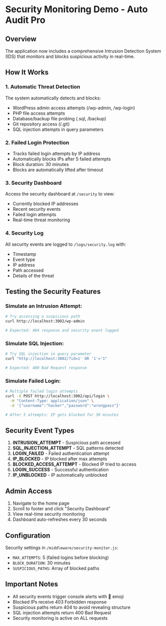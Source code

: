 # Security Monitoring Demo - Auto Audit Pro

## Overview
The application now includes a comprehensive Intrusion Detection System (IDS) that monitors and blocks suspicious activity in real-time.

## How It Works

### 1. Automatic Threat Detection
The system automatically detects and blocks:
- WordPress admin access attempts (/wp-admin, /wp-login)
- PHP file access attempts
- Database/backup file probing (.sql, /backup)
- Git repository access (/.git)
- SQL injection attempts in query parameters

### 2. Failed Login Protection
- Tracks failed login attempts by IP address
- Automatically blocks IPs after 5 failed attempts
- Block duration: 30 minutes
- Blocks are automatically lifted after timeout

### 3. Security Dashboard
Access the security dashboard at `/security` to view:
- Currently blocked IP addresses
- Recent security events
- Failed login attempts
- Real-time threat monitoring

### 4. Security Log
All security events are logged to `/logs/security.log` with:
- Timestamp
- Event type
- IP address
- Path accessed
- Details of the threat

## Testing the Security Features

### Simulate an Intrusion Attempt:
```bash
# Try accessing a suspicious path
curl http://localhost:3002/wp-admin

# Expected: 404 response and security event logged
```

### Simulate SQL Injection:
```bash
# Try SQL injection in query parameter
curl "http://localhost:3002/?id=1' OR '1'='1"

# Expected: 400 Bad Request response
```

### Simulate Failed Login:
```bash
# Multiple failed login attempts
curl -X POST http://localhost:3002/api/login \
  -H "Content-Type: application/json" \
  -d '{"username":"hacker","password":"wrongpass"}'

# After 5 attempts: IP gets blocked for 30 minutes
```

## Security Event Types

1. **INTRUSION_ATTEMPT** - Suspicious path accessed
2. **SQL_INJECTION_ATTEMPT** - SQL patterns detected
3. **LOGIN_FAILED** - Failed authentication attempt
4. **IP_BLOCKED** - IP blocked after max attempts
5. **BLOCKED_ACCESS_ATTEMPT** - Blocked IP tried to access
6. **LOGIN_SUCCESS** - Successful authentication
7. **IP_UNBLOCKED** - IP automatically unblocked

## Admin Access

1. Navigate to the home page
2. Scroll to footer and click "Security Dashboard"
3. View real-time security monitoring
4. Dashboard auto-refreshes every 30 seconds

## Configuration

Security settings in `/middleware/security-monitor.js`:
- `MAX_ATTEMPTS`: 5 (failed logins before blocking)
- `BLOCK_DURATION`: 30 minutes
- `SUSPICIOUS_PATHS`: Array of blocked paths

## Important Notes

- All security events trigger console alerts with 🚨 emoji
- Blocked IPs receive 403 Forbidden response
- Suspicious paths return 404 to avoid revealing structure
- SQL injection attempts return 400 Bad Request
- Security monitoring is active on ALL requests